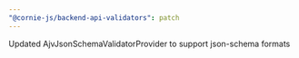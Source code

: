 ```yaml
---
"@cornie-js/backend-api-validators": patch
---
```


Updated AjvJsonSchemaValidatorProvider to support json-schema formats
